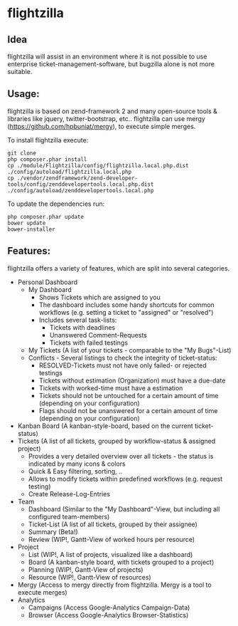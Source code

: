 flightzilla
=====

Idea
-----

flightzilla will assist in an environment where it is not possible to use enterprise ticket-management-software, but bugzilla alone is not more suitable.

Usage:
-----

flightzilla is based on zend-framework 2 and many open-source tools & libraries like jquery, twitter-bootstrap, etc.. flightzilla can use mergy (https://github.com/hpbuniat/mergy), to execute simple merges.

To install flightzilla execute:

    git clone
    php composer.phar install
    cp ./module/Flightzilla/config/flightzilla.local.php.dist ./config/autoload/flightzilla.local.php
    cp ./vendor/zendframework/zend-developer-tools/config/zenddevelopertools.local.php.dist ./config/autoload/zenddevelopertools.local.php

To update the dependencies run:

    php composer.phar update
    bower update
    bower-installer

Features:
-----

flightzilla offers a variety of features, which are split into several categories.

- Personal Dashboard
    - My Dashboard
        - Shows Tickets which are assigned to you
        - The dashboard includes some handy shortcuts for common workflows (e.g. setting a ticket to "assigned" or "resolved")
        - Includes several task-lists:
            - Tickets with deadlines
            - Unanswered Comment-Requests
            - Tickets with failed testings
    - My Tickets (A list of your tickets - comparable to the "My Bugs"-List)
    - Conflicts - Several listings to check the integrity of ticket-status:
        - RESOLVED-Tickets must not have only failed- or rejected testings
        - Tickets without estimation (Organization) must have a due-date
        - Tickets with worked-time must have a estimation
        - Tickets should not be untouched for a certain amount of time (depending on your configuration)
        - Flags should not be unanswered for a certain amount of time (depending on your configuration)
- Kanban Board (A kanban-style-board, based on the current ticket-status)
- Tickets (A list of all tickets, grouped by workflow-status & assigned project)
    - Provides a very detailed overview over all tickets - the status is indicated by many icons & colors
    - Quick & Easy filtering, sorting, ..
    - Allows to modify tickets within predefined workflows (e.g. request testing)
    - Create Release-Log-Entries
- Team
    - Dashboard (Similar to the "My Dashboard"-View, but including all configured team-members)
    - Ticket-List (A list of all tickets, grouped by their assignee)
    - Summary (Beta!)
    - Review (WIP!, Gantt-View of worked hours per resource)
- Project
    - List (WIP!, A list of projects, visualized like a dashboard)
    - Board (A kanban-style board, with tickets grouped to a project)
    - Planning (WIP!, Gantt-View of projects)
    - Resource (WIP!, Gantt-View of resources)
- Mergy (Access to mergy directly from flightzilla. Mergy is a tool to execute merges)
- Analytics
    - Campaigns (Access Google-Analytics Campaign-Data)
    - Browser (Access Google-Analytics Browser-Statistics)

